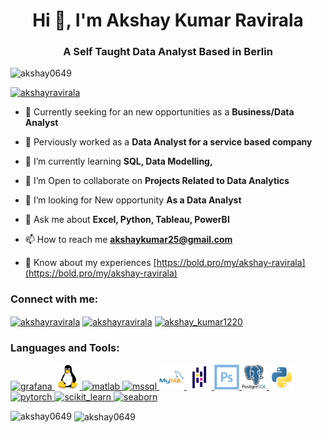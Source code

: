 <h1 align="center">Hi 👋, I'm Akshay Kumar Ravirala</h1>
<h3 align="center">A Self Taught Data Analyst Based in Berlin</h3>

<p align="left"> <img src="https://komarev.com/ghpvc/?username=akshay0649&label=Profile%20views&color=0e75b6&style=flat" alt="akshay0649" /> </p>

<p align="left"> <a href="https://twitter.com/akshayravirala" target="blank"><img src="https://img.shields.io/twitter/follow/akshayravirala?logo=twitter&style=for-the-badge" alt="akshayravirala" /></a> </p>

- 🔭 Currently seeking for an new opportunities as a  **Business/Data Analyst**

- 🔭 Perviously worked as a **Data Analyst for a service based company**

- 🌱 I’m currently learning **SQL, Data Modelling,**

- 👯 I’m Open to collaborate on **Projects Related to Data Analytics**

- 🤝 I’m looking for New opportunity **As a Data Analyst**

- 💬 Ask me about **Excel, Python, Tableau, PowerBI**

- 📫 How to reach me **akshaykumar25@gmail.com**

- 📄 Know about my experiences [https://bold.pro/my/akshay-ravirala](https://bold.pro/my/akshay-ravirala)

<h3 align="left">Connect with me:</h3>
<p align="left">
<a href="https://twitter.com/akshayravirala" target="blank"><img align="center" src="https://raw.githubusercontent.com/rahuldkjain/github-profile-readme-generator/master/src/images/icons/Social/twitter.svg" alt="akshayravirala" height="30" width="40" /></a>
<a href="https://linkedin.com/in/akshayravirala" target="blank"><img align="center" src="https://raw.githubusercontent.com/rahuldkjain/github-profile-readme-generator/master/src/images/icons/Social/linked-in-alt.svg" alt="akshayravirala" height="30" width="40" /></a>
<a href="https://instagram.com/akshay_kumar1220" target="blank"><img align="center" src="https://raw.githubusercontent.com/rahuldkjain/github-profile-readme-generator/master/src/images/icons/Social/instagram.svg" alt="akshay_kumar1220" height="30" width="40" /></a>
</p>

<h3 align="left">Languages and Tools:</h3>
<p align="left"> <a href="https://grafana.com" target="_blank" rel="noreferrer"> <img src="https://www.vectorlogo.zone/logos/grafana/grafana-icon.svg" alt="grafana" width="40" height="40"/> </a> <a href="https://www.linux.org/" target="_blank" rel="noreferrer"> <img src="https://raw.githubusercontent.com/devicons/devicon/master/icons/linux/linux-original.svg" alt="linux" width="40" height="40"/> </a> <a href="https://www.mathworks.com/" target="_blank" rel="noreferrer"> <img src="https://upload.wikimedia.org/wikipedia/commons/2/21/Matlab_Logo.png" alt="matlab" width="40" height="40"/> </a> <a href="https://www.microsoft.com/en-us/sql-server" target="_blank" rel="noreferrer"> <img src="https://www.svgrepo.com/show/303229/microsoft-sql-server-logo.svg" alt="mssql" width="40" height="40"/> </a> <a href="https://www.mysql.com/" target="_blank" rel="noreferrer"> <img src="https://raw.githubusercontent.com/devicons/devicon/master/icons/mysql/mysql-original-wordmark.svg" alt="mysql" width="40" height="40"/> </a> <a href="https://pandas.pydata.org/" target="_blank" rel="noreferrer"> <img src="https://raw.githubusercontent.com/devicons/devicon/2ae2a900d2f041da66e950e4d48052658d850630/icons/pandas/pandas-original.svg" alt="pandas" width="40" height="40"/> </a> <a href="https://www.photoshop.com/en" target="_blank" rel="noreferrer"> <img src="https://raw.githubusercontent.com/devicons/devicon/master/icons/photoshop/photoshop-line.svg" alt="photoshop" width="40" height="40"/> </a> <a href="https://www.postgresql.org" target="_blank" rel="noreferrer"> <img src="https://raw.githubusercontent.com/devicons/devicon/master/icons/postgresql/postgresql-original-wordmark.svg" alt="postgresql" width="40" height="40"/> </a> <a href="https://www.python.org" target="_blank" rel="noreferrer"> <img src="https://raw.githubusercontent.com/devicons/devicon/master/icons/python/python-original.svg" alt="python" width="40" height="40"/> </a> <a href="https://pytorch.org/" target="_blank" rel="noreferrer"> <img src="https://www.vectorlogo.zone/logos/pytorch/pytorch-icon.svg" alt="pytorch" width="40" height="40"/> </a> <a href="https://scikit-learn.org/" target="_blank" rel="noreferrer"> <img src="https://upload.wikimedia.org/wikipedia/commons/0/05/Scikit_learn_logo_small.svg" alt="scikit_learn" width="40" height="40"/> </a> <a href="https://seaborn.pydata.org/" target="_blank" rel="noreferrer"> <img src="https://seaborn.pydata.org/_images/logo-mark-lightbg.svg" alt="seaborn" width="40" height="40"/> </a> </p>

<p><img align="left" src="https://github-readme-stats.vercel.app/api/top-langs?username=akshay0649&show_icons=true&locale=en&layout=compact" alt="akshay0649" /></p>

<p>&nbsp;<img align="center" src="https://github-readme-stats.vercel.app/api?username=akshay0649&show_icons=true&locale=en" alt="akshay0649" /></p>
